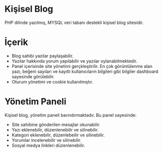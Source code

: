 # Kişisel Blog
PHP dilinde yazılmış, MYSQL veri tabanı destekli kişisel blog sitesidir.

# İçerik
- Blog sahibi yazılar paylaşabilir.
- Yazılar hakkında yorum yapılabilir ve yazılar oylanabilmektedir.  
- Panel içerisinde site yönetimi gerçkleştirilir. En çok görüntülenme alan yazı, beğeni sayıları ve kayıtlı kullanıcıların bilgileri gibi bilgiler dashboard sayesinde görülebilir.
- Oturum yönetimi ve cookie kullanılmıştır.

# Yönetim Paneli
Kişisel blog, yönetim paneli barındırmaktadır. Bu panel sayesinde:
- Site sahibine gönderilen mesajlar okunabilir.
- Yazı eklenebilir, düzenlenebilir ve silinebilir.
- Kategori eklenebilir, düzenlebeilir ve silinebilir.
- Yorumlar incelenebilir ve silinebilir.
- Sosyal medya linkleri düzenlenebilir.
